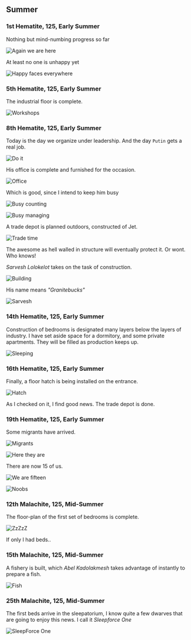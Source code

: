 Summer
------

### 1st Hematite, 125, Early Summer

Nothing but mind-numbing progress so far

![Again we are here](http://pixxx.wtf.cat/image/1o2q1k0X2k43/Image%202014-08-08%20at%2012.25.11%20AM.png)

At least no one is unhappy yet

![Happy faces everywhere](http://pixxx.wtf.cat/image/0y3r381p2S05/Image%202014-08-08%20at%2012.26.23%20AM.png)

### 5th Hematite, 125, Early Summer

The industrial floor is complete.

![Workshops](http://pixxx.wtf.cat/image/1q1t3n021F0l/Image%202014-08-08%20at%2012.32.09%20AM.png)

### 8th Hematite, 125, Early Summer

Today is the day we organize under leadership. And the day `Putin` gets a real job.

![Do it](http://pixxx.wtf.cat/image/3i1c0F2g2H0P/Image%202014-08-08%20at%2012.34.40%20AM.png)

His office is complete and furnished for the occasion.

![Office](http://pixxx.wtf.cat/image/44433P0k2i40/Image%202014-08-08%20at%2012.36.10%20AM.png)

Which is good, since I intend to keep him busy

![Busy counting](http://pixxx.wtf.cat/image/1S34222U2q21/Image%202014-08-08%20at%2012.36.30%20AM.png)

![Busy managing](http://pixxx.wtf.cat/image/2q2p2f2N2q2o/Image%202014-08-08%20at%201.30.18%20AM.png)

A trade depot is planned outdoors, constructed of Jet.

![Trade time](http://pixxx.wtf.cat/image/3s3W3S1l3D3w/Image%202014-08-08%20at%201.28.32%20AM.png)

The awesome as hell walled in structure will eventually protect it. Or wont. Who knows!

*Sarvesh Lolokelot* takes on the task of construction.

![Building](http://pixxx.wtf.cat/image/27193u102A3q/Image%202014-08-08%20at%201.32.06%20AM.png)

His name means *"Granitebucks"*

![Sarvesh](http://pixxx.wtf.cat/image/1I353f221J1y/Image%202014-08-08%20at%201.33.52%20AM.png)

### 14th Hematite, 125, Early Summer

Construction of bedrooms is designated many layers below the layers of industry. I have set aside
space for a dormitory, and some private apartments. They will be filled as production keeps up.

![Sleeping](http://pixxx.wtf.cat/image/3X332E0Z0M3O/Image%202014-08-08%20at%201.39.14%20AM.png)

### 16th Hematite, 125, Early Summer

Finally, a floor hatch is being installed on the entrance.

![Hatch](http://f.cl.ly/items/3q0K3k281p3e2s1c1Q0Y/Image%202014-08-08%20at%201.41.08%20AM.png)

As I checked on it, I find good news. The trade depot is done.

### 19th Hematite, 125, Early Summer

Some migrants have arrived.

![Migrants](http://pixxx.wtf.cat/image/1T1t3Z3J0P47/Image%202014-08-08%20at%201.43.50%20AM.png)

![Here they are](http://pixxx.wtf.cat/image/0O2p172E1D1z/Image%202014-08-08%20at%201.44.29%20AM.png)

There are now 15 of us.

![We are fifteen](http://pixxx.wtf.cat/image/061Y1c46392s/Image%202014-08-08%20at%201.46.12%20AM.png)

![Noobs](http://pixxx.wtf.cat/image/412i460e2r1o/Image%202014-08-08%20at%201.46.47%20AM.png)

### 12th Malachite, 125, Mid-Summer

The floor-plan of the first set of bedrooms is complete.

![ZzZzZ](http://pixxx.wtf.cat/image/3b3U3B2b0r0k/Image%202014-08-08%20at%201.56.03%20AM.png)

If only I had beds..

### 15th Malachite, 125, Mid-Summer

A fishery is built, which *Abel Kadolakmesh* takes advantage of instantly to prepare a fish.

![Fish](http://pixxx.wtf.cat/image/1B0P0v363p0D/Image%202014-08-08%20at%201.58.40%20AM.png)

### 25th Malachite, 125, Mid-Summer

The first beds arrive in the sleepatorium, I know quite a few dwarves that are going to enjoy this news.
I call it *Sleepforce One*

![SleepForce One](http://f.cl.ly/items/0S2I0P1i2N3F2l0m0R2b/Image%202014-08-08%20at%202.06.21%20AM.png)
